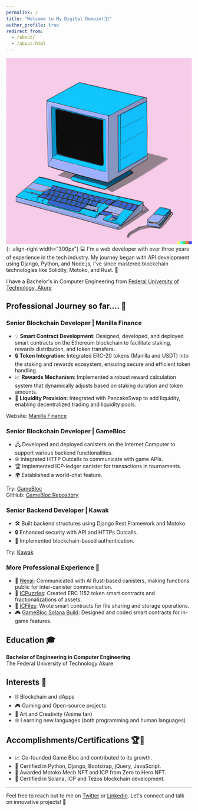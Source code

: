 ```yaml
---
permalink: /
title: "Welcome to My Digital Domain!🤞🌐"
author_profile: true
redirect_from: 
  - /about/
  - /about.html
---
```



![Illustration](/images/comp.webp){: .align-right width="300px"} 
💻 I'm a web developer with over three years of experience in the tech industry. My journey began with API development using Django, Python, and Node.js, I've since mastered blockchain technologies like Solidity, Motoko, and Rust. 🚀

I have a Bachelor's in Computer Engineering from <a href="https://futa.edu.ng/" target="_blank">Federal University of Technology, Akure</a>

## Professional Journey so far.... 💼

### Senior Blockchain Developer | Manilla Finance
- 💡 **Smart Contract Development**: Designed, developed, and deployed smart contracts on the Ethereum blockchain to facilitate staking, rewards distribution, and token transfers.
- 🔒 **Token Integration**: Integrated ERC-20 tokens (Manilla and USDT) into the staking and rewards ecosystem, ensuring secure and efficient token handling.
- 📈 **Rewards Mechanism**: Implemented a robust reward calculation system that dynamically adjusts based on staking duration and token amounts.
- 🌊 **Liquidity Provision**: Integrated with PancakeSwap to add liquidity, enabling decentralized trading and liquidity pools.


Website: [Manilla Finance](https://manilla.finance/)



### Senior Blockchain Developer | GameBloc
- 🖧 Developed and deployed canisters on the Internet Computer to support various backend functionalities.
- 🌐 Integrated HTTP Outcalls to communicate with game APIs.
- 🏆 Implemented ICP-ledger canister for transactions in tournaments.
- 🌍 Established a world-chat feature.

Try: [GameBloc](https://cv4ma-4qaaa-aaaal-adntq-cai.icp0.io/)  
GitHub: [GameBloc Repository](https://github.com/Game-Bloc/Gamebloc-ICP)



### Senior Backend Developer | Kawak
- 🛠️ Built backend structures using Django Rest Framework and Motoko.
- 🔒 Enhanced security with API and HTTPs Outcalls.
- 🔐 Implemented blockchain-based authentication.

Try: [Kawak](https://3ysab-rqaaa-aaaan-qaewq-cai.ic0.app/)



### More Professional Experience 💼
- 🤖 [Nexai](https://ahiu5-dyaaa-aaaak-aepta-cai.icp0.io/#/): Communicated with AI Rust-based canisters, making functions public for inter-canister communication.
- 🧩 [ICPuzzles](http://icpuzzles.com/): Created ERC 1152 token smart contracts and fractionalizations of assets.
- 📂 [ICFiles](https://github.com/successaje/IC_FIles): Wrote smart contracts for file sharing and storage operations.
- 🎮 [GameBloc Solana Build](https://gamebloc-solana-build.vercel.app/): Designed and coded smart contracts for in-game features.



## Education 🎓
**Bachelor of Engineering in Computer Engineering**  
The Federal University of Technology Akure  

## Interests 🌟
- ⛓️ Blockchain and dApps
- 🎮 Gaming and Open-source projects
- 🎨 Art and Creativity (Anime fan)
- 🌐 Learning new languages (both programming and human languages)

## Accomplishments/Certifications 🏆📜
- 📈 Co-founded Game Bloc and contributed to its growth.
- 📜 Certified in Python, Django, Bootstrap, jQuery, JavaScript.
- 🏅 Awarded Motoko Mech NFT and ICP from Zero to Hero NFT.
- 🔗 Certified in Solana, ICP and Tezos blockchain development.


---
Feel free to reach out to me on [Twitter](https://x.com/aj_success) or [LinkedIn](https://www.linkedin.com/in/success-aje-373979201/). Let's connect and talk on innovative projects! 🤝
